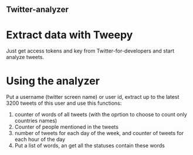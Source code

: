 ## Twitter-analyzer

# Extract data with Tweepy
Just get access tokens and key from Twitter-for-developers and start analyze tweets. 

# Using the analyzer
Put a username (twitter screen name) or user id, extract up to the latest 3200 tweets of this user and use this functions:
1. counter of words of all tweets (with the oprtion to choose to count only countries names) 
2. Counter of people mentioned in the tweets
3. number of tweets for each day of the week, and counter of tweets for each hour of the day
4. Put a list of words, an get all the statuses contain these words

